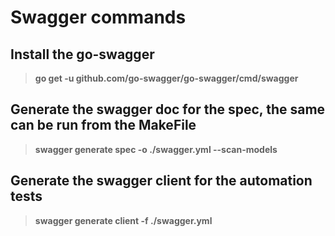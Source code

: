 # Swagger commands

## Install the go-swagger

> **go get -u github.com/go-swagger/go-swagger/cmd/swagger**

## Generate the swagger doc for the spec, the same can be run from the MakeFile

> **swagger generate spec -o ./swagger.yml --scan-models**

## Generate the swagger client for the automation tests

> **swagger generate client -f ./swagger.yml**
